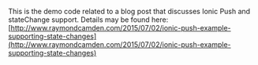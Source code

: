 This is the demo code related to a blog post that discusses Ionic Push and stateChange support. 
Details may be found here: [http://www.raymondcamden.com/2015/07/02/ionic-push-example-supporting-state-changes](http://www.raymondcamden.com/2015/07/02/ionic-push-example-supporting-state-changes)